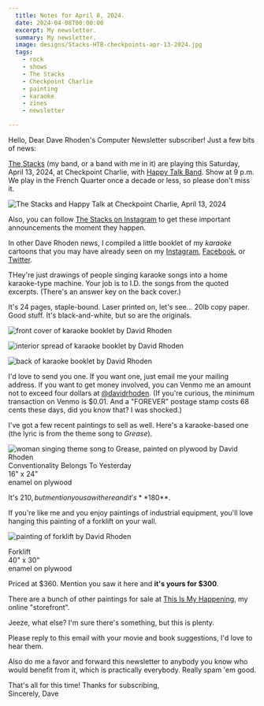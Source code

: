 ```yaml
---
  title: Notes for April 8, 2024.
  date: 2024-04-08T00:00:00
  excerpt: My newsletter.
  summary: My newsletter.
  image: designs/Stacks-HTB-checkpoints-apr-13-2024.jpg
  tags:
    - rock
    - shows
    - The Stacks
    - Checkpoint Charlie
    - painting
    - karaoke
    - zines
    - newsletter

---
```




Hello, Dear Dave Rhoden's Computer Newsletter subscriber! Just a few bits of news:

[The Stacks](https://thestackswebsite.com) (my band, or a band with me in it) are playing this Saturday, April 13, 2024, at Checkpoint Charlie, with [Happy Talk Band](https://lukespurrallen.com). Show at 9 p.m. We play in the French Quarter once a decade or less, so please don't miss it.

![The Stacks and Happy Talk at Checkpoint Charlie, April 13, 2024](https://davidrhoden.com/static/img/designs/Stacks-HTB-checkpoints-apr-13-2024.jpg)

Also, you can follow [The Stacks on Instagram](https://www.instagram.com/thestacksnola) to get these important announcements the moment they happen.

In other Dave Rhoden news, I compiled a little booklet of my _karaoke_ cartoons that you may have already seen on my [Instagram](https://www.instagram.com/thedavidrhoden/), [Facebook](https://www.facebook.com/davidrhoden/), or [Twitter](https://twitter.com/davidrhoden).

THey're just drawings of people singing karaoke songs into a home karaoke-type machine. Your job is to I.D. the songs from the quoted excerpts. (There's an answer key on the back cover.)

It's 24 pages, staple-bound. Laser printed on, let's see... 20lb copy paper. Good stuff. It's black-and-white, but so are the originals.

![front cover of karaoke booklet by David Rhoden](https://davidrhoden.com/static/img/designs/karaoke-booklet-apr-7-2024.jpeg)

![interior spread of karaoke booklet by David Rhoden](https://davidrhoden.com/static/img/designs/karaoke-booklet-interior-2-apr-7-2024.jpeg) 

![back of karaoke booklet by David Rhoden](https://davidrhoden.com/static/img/designs/karaoke-booklet-back-apr-7-2024.jpeg)

I'd love to send you one. If you want one, just email me your mailing address. If you want to get money involved, you can Venmo me an amount not to exceed four dollars at [@davidrhoden](https://venmo.com/u/davidrhoden). (If you're curious, the minimum transaction on Venmo is $0.01. And a "FOREVER" postage stamp costs 68 cents these days, did you know that? I was shocked.)

I've got a few recent paintings to sell as well.
Here's a karaoke-based one (the lyric is from the theme song to _Grease_).

![woman singing theme song to Grease, painted on plywood by David Rhoden](https://davidrhoden.com/static/img/paintings/conventionality-oct-2023-1200.jpg)
Conventionality Belongs To Yesterday<br>
16" x 24"<br>
enamel on plywood

It's $210, but mention you saw it here and it's **$180**.

If you're like me and you enjoy paintings of industrial equipment, you'll love hanging this painting of a forklift on your wall. 

![painting of forklift by David Rhoden](https://thisismyhappening.com/static/img/paintings/forklift-nov-19-2023.jpg)

Forklift<br>
40" x 30"<br>
enamel on plywood

Priced at $360. Mention you saw it here and **it's yours for $300**.

There are a bunch of other paintings for sale at [This Is My Happening](https://thisismyhappening.com), my online "storefront".

Jeeze, what else? I'm sure there's something, but this is plenty.

Please reply to this email with your movie and book suggestions, I'd love to hear them.

Also do me a favor and forward this newsletter to anybody you know who would benefit from it, which is practically everybody. Really spam 'em good.

That's all for this time! Thanks for subscribing,  
Sincerely, Dave